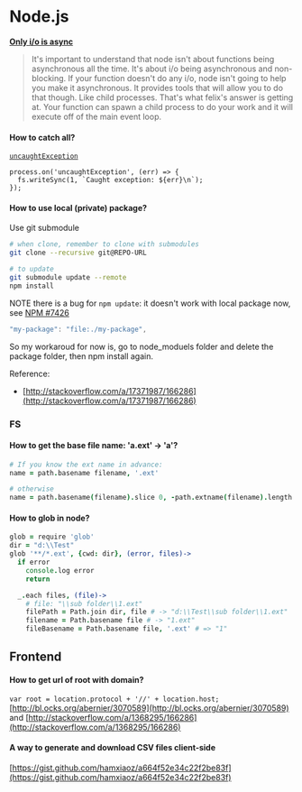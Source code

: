 # Node.js

[**Only i/o is async**](http://stackoverflow.com/questions/2878008/how-do-i-create-a-non-blocking-asynchronous-function-in-node-js%20)

> It's important to understand that node isn't about functions being asynchronous all the time. It's about i/o being asynchronous and non-blocking. If your function doesn't do any i/o, node isn't going to help you make it asynchronous. It provides tools that will allow you to do that though. Like child processes. That's what felix's answer is getting at. Your function can spawn a child process to do your work and it will execute off of the main event loop.

#### How to catch all?

[`uncaughtException`](https://nodejs.org/api/process.html#process_event_uncaughtexception)

```text
process.on('uncaughtException', (err) => {
  fs.writeSync(1, `Caught exception: ${err}\n`);
});
```

#### How to use local \(private\) package?

Use git submodule

```bash
# when clone, remember to clone with submodules
git clone --recursive git@REPO-URL

# to update
git submodule update --remote
npm install
```

NOTE there is a bug for `npm update`: it doesn't work with local package now, see [NPM \#7426](https://github.com/npm/npm/issues/7426)

```javascript
"my-package": "file:./my-package",
```

So my workaroud for now is, go to node\_moduels folder and delete the package folder, then npm install again.

Reference:

* [http://stackoverflow.com/a/17371987/166286](http://stackoverflow.com/a/17371987/166286)

### FS

#### How to get the base file name: 'a.ext' -&gt; 'a'?

```coffeescript
# If you know the ext name in advance:
name = path.basename filename, '.ext'

# otherwise
name = path.basename(filename).slice 0, -path.extname(filename).length
```

#### How to glob in node?

```coffeescript
glob = require 'glob'
dir = "d:\\Test"
glob '**/*.ext', {cwd: dir}, (error, files)->
  if error
    console.log error
    return

  _.each files, (file)->
    # file: "\\sub folder\\1.ext"
    filePath = Path.join dir, file # -> "d:\\Test\\sub folder\\1.ext"
    filename = Path.basename file # -> "1.ext"
    fileBasename = Path.basename file, '.ext' # => "1"
```

## Frontend

#### How to get url of root with domain?

`var root = location.protocol + '//' + location.host;` [http://bl.ocks.org/abernier/3070589](http://bl.ocks.org/abernier/3070589) and [http://stackoverflow.com/a/1368295/166286](http://stackoverflow.com/a/1368295/166286)

#### A way to generate and download CSV files client-side

[https://gist.github.com/hamxiaoz/a664f52e34c22f2be83f](https://gist.github.com/hamxiaoz/a664f52e34c22f2be83f)

